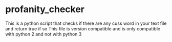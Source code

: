 # profanity_checker 
This is a python script that checks if there are any cuss word in your text file and return true if so
This file is version compatible and is only compatible with python 2 and not with python 3
